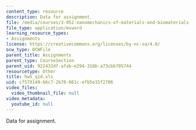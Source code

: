 ```yaml
---
content_type: resource
description: Data for assignment.
file: /media/courses/3-052-nanomechanics-of-materials-and-biomaterials-spring-2007/cf579149b6c72b76061cefb5e15f2706_hw5_q1d.xls
file_type: application/msword
learning_resource_types:
- Assignments
license: https://creativecommons.org/licenses/by-nc-sa/4.0/
ocw_type: OCWFile
parent_title: Assignments
parent_type: CourseSection
parent_uid: 922432df-afab-e294-318b-a73cbb705744
resourcetype: Other
title: hw5_q1d.xls
uid: cf579149-b6c7-2b76-061c-efb5e15f2706
video_files:
  video_thumbnail_file: null
video_metadata:
  youtube_id: null
---
```

Data for assignment.